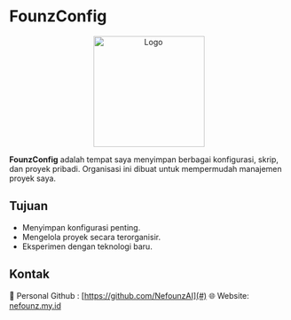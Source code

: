 # FounzConfig

<p align="center">
  <img src="https://avatars.githubusercontent.com/u/189196506?s=400&u=ed0a52afcf9612b1f9631d62a1c708e78d4721c1&v=4" alt="Logo" width="200">
</p>

**FounzConfig** adalah tempat saya menyimpan berbagai konfigurasi, skrip, dan proyek pribadi. Organisasi ini dibuat untuk mempermudah manajemen proyek saya.

## Tujuan

- Menyimpan konfigurasi penting.
- Mengelola proyek secara terorganisir.
- Eksperimen dengan teknologi baru.

## Kontak

📢 Personal Github : [https://github.com/NefounzAI](#)
🌐 Website: [nefounz.my.id](#)
